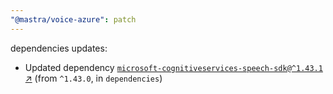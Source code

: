 ```yaml
---
"@mastra/voice-azure": patch
---
```

dependencies updates:
  - Updated dependency [`microsoft-cognitiveservices-speech-sdk@^1.43.1` ↗︎](https://www.npmjs.com/package/microsoft-cognitiveservices-speech-sdk/v/1.43.1) (from `^1.43.0`, in `dependencies`)
